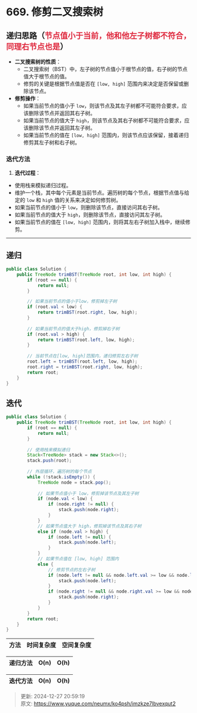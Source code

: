 # 669. 修剪二叉搜索树

## 递归思路（<font style="color:#DF2A3F;">节点值小于当前，他和他左子树都不符合，同理右节点也是</font>）
+ **二叉搜索树的性质**：
    - 二叉搜索树（BST）中，左子树的节点值小于根节点的值，右子树的节点值大于根节点的值。
    - 修剪的关键是根据节点值是否在 `[low, high]` 范围内来决定是否保留或删除该节点。
+ **修剪操作**：
    - 如果当前节点的值小于 `low`，则该节点及其左子树都不可能符合要求，应该删除该节点并返回其右子树。
    - 如果当前节点的值大于 `high`，则该节点及其右子树都不可能符合要求，应该删除该节点并返回其左子树。
    - 如果当前节点的值在 `[low, high]` 范围内，则该节点应该保留，接着递归修剪其左子树和右子树。

### 迭代方法
1. **迭代过程**：
+ 使用栈来模拟递归过程。
+ 维护一个栈，其中每个元素是当前节点。遍历树的每个节点，根据节点值与给定的 `low` 和 `high` 值的关系来决定如何修剪树。
+ 如果当前节点的值小于 `low`，则删除该节点，直接访问其右子树。
+ 如果当前节点的值大于 `high`，则删除该节点，直接访问其左子树。
+ 如果当前节点的值在 `[low, high]` 范围内，则将其左右子树加入栈中，继续修剪。

---

## 递归
```java
public class Solution {
    public TreeNode trimBST(TreeNode root, int low, int high) {
        if (root == null) {
            return null;
        }

        // 如果当前节点的值小于low，修剪掉左子树
        if (root.val < low) {
            return trimBST(root.right, low, high);
        }
        
        // 如果当前节点的值大于high，修剪掉右子树
        if (root.val > high) {
            return trimBST(root.left, low, high);
        }
        
        // 当前节点在[low, high]范围内，递归修剪左右子树
        root.left = trimBST(root.left, low, high);
        root.right = trimBST(root.right, low, high);
        return root;
    }
}


```

## 迭代
```java
public class Solution {
    public TreeNode trimBST(TreeNode root, int low, int high) {
        if (root == null) {
            return null;
        }
        
        // 使用栈来模拟递归
        Stack<TreeNode> stack = new Stack<>();
        stack.push(root);
        
        // 外层循环，遍历树的每个节点
        while (!stack.isEmpty()) {
            TreeNode node = stack.pop();
            
            // 如果节点值小于 low，修剪掉该节点及其左子树
            if (node.val < low) {
                if (node.right != null) {
                    stack.push(node.right);
                }
            }
            // 如果节点值大于 high，修剪掉该节点及其右子树
            else if (node.val > high) {
                if (node.left != null) {
                    stack.push(node.left);
                }
            }
            // 如果节点值在 [low, high] 范围内
            else {
                // 修剪节点的左右子树
                if (node.left != null && node.left.val >= low && node.left.val <= high) {
                    stack.push(node.left);
                }
                if (node.right != null && node.right.val >= low && node.right.val <= high) {
                    stack.push(node.right);
                }
            }
        }
        return root;
    }
}
```





| 方法 | 时间复杂度 | 空间复杂度 |
| --- | --- | --- |


| 递归方法 | O(n) | O(h) |
| --- | --- | --- |


| 迭代方法 | O(n) | O(h) |
| --- | --- | --- |






> 更新: 2024-12-27 20:59:19  
> 原文: <https://www.yuque.com/neumx/ko4psh/imzkze7lbvexqut2>